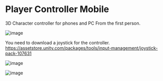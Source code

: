 # Player Controller Mobile
3D Сharacter controller for phones and PC
From the first person.

![image](https://github.com/StrumDev/Player-Mobile-Controller/assets/114677727/c8e1544b-e5c0-4606-889f-f4770fa6dd5a)


You need to download a joystick for the controller.
https://assetstore.unity.com/packages/tools/input-management/joystick-pack-107631

![image](https://user-images.githubusercontent.com/114677727/193648028-43aa5d17-d15e-49e0-898a-cb4564c8a1cb.png)

![image](https://github.com/StrumDev/Player-Mobile-Controller/assets/114677727/583dc50d-46b9-4aba-9974-bc1ed7536933)
